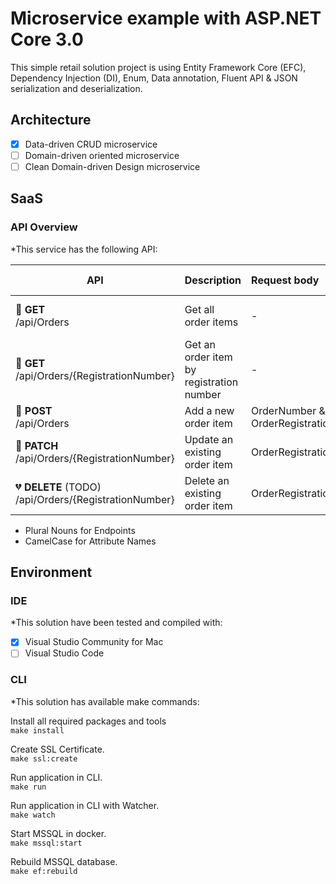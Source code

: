 # Microservice example with ASP.NET Core 3.0 #
This simple retail solution project is using Entity Framework Core (EFC), Dependency Injection (DI), Enum, Data annotation, Fluent API & JSON serialization and deserialization.

## Architecture ##
- [x] Data-driven CRUD microservice
- [ ] Domain-driven oriented microservice
- [ ] Clean Domain-driven Design microservice

## SaaS ##

### API Overview ###
*This service has the following API:

|API|Description|Request body|Response body|
|-|:-|:-|:-|
| &#x1f499; **GET**<br> /api/Orders | Get all order items | - | Array of order items |
| &#x1f499; **GET**<br> /api/Orders/{RegistrationNumber} | Get an order item by registration number | - | Order item |
| &#x1F49A; **POST**<br> /api/Orders | Add a new order item | OrderNumber & OrderRegistrationNumber  | Order item |
| &#x1f49b; **PATCH**<br> /api/Orders/{RegistrationNumber}  | Update an existing order item | OrderRegistrationNumber | Order item |
| &#x1f494; **DELETE** (TODO)<br> /api/Orders/{RegistrationNumber}  | Delete an existing order item | OrderRegistrationNumber | - |

* Plural Nouns for Endpoints
* CamelCase for Attribute Names

## Environment ##
### IDE ###
*This solution have been tested and compiled with:

- [x] Visual Studio Community for Mac
- [ ] Visual Studio Code

### CLI ###
*This solution has available make commands:

Install all required packages and tools<br>
```make install```

Create SSL Certificate.<br>
```make ssl:create```

Run application in CLI.<br>
```make run```

Run application in CLI with Watcher.<br>
```make watch```

Start MSSQL in docker.<br>
```make mssql:start```

Rebuild MSSQL database.<br>
```make ef:rebuild```
